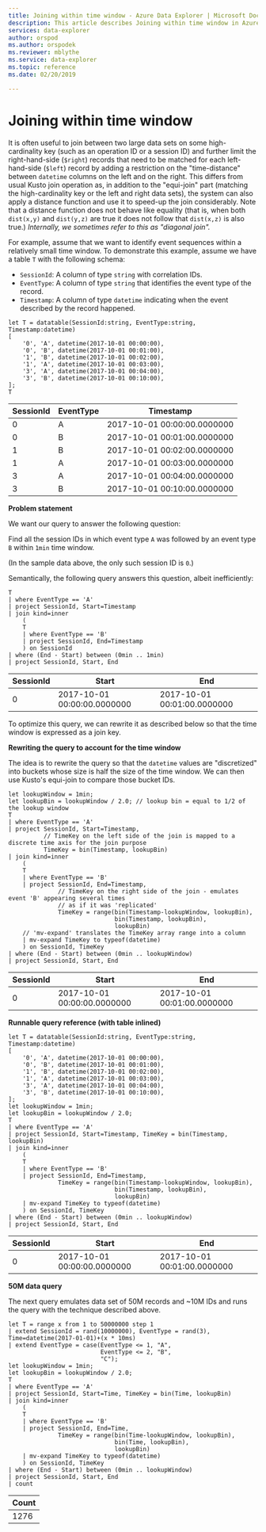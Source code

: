 ```yaml
---
title: Joining within time window - Azure Data Explorer | Microsoft Docs
description: This article describes Joining within time window in Azure Data Explorer.
services: data-explorer
author: orspod
ms.author: orspodek
ms.reviewer: mblythe
ms.service: data-explorer
ms.topic: reference
ms.date: 02/20/2019

---
```

# Joining within time window

It is often useful to join between two large data sets on some high-cardinality key
(such as an operation ID or a session ID) and further limit the right-hand-side (`$right`)
records that need to be matched for each left-hand-side (`$left`) record by adding
a restriction on the "time-distance" between `datetime` columns on the left and on the
right. This differs from
usual Kusto join operation as, in addition to the "equi-join" part (matching the high-cardinality
key or the left and right data sets), the system can also apply a distance function
and use it to speed-up the join considerably. Note that a distance function does not
behave like equality (that is, when both `dist(x,y)` and `dist(y,z)` are true it does
not follow that `dist(x,z)` is also true.)
*Internally, we sometimes refer to this as "diagonal join".*

For example, assume that we want to identify event sequences within a relatively small
time window. To demonstrate this example, assume we have a table `T` with the following
schema:

- `SessionId`: A column of type `string` with correlation IDs.
- `EventType`: A column of type `string` that identifies the event type of the record.
- `Timestamp`: A column of type `datetime` indicating when the event described
  by the record happened.

```kusto
let T = datatable(SessionId:string, EventType:string, Timestamp:datetime)
[
    '0', 'A', datetime(2017-10-01 00:00:00),
    '0', 'B', datetime(2017-10-01 00:01:00),
    '1', 'B', datetime(2017-10-01 00:02:00),
    '1', 'A', datetime(2017-10-01 00:03:00),
    '3', 'A', datetime(2017-10-01 00:04:00),
    '3', 'B', datetime(2017-10-01 00:10:00),
];
T
```

|SessionId|EventType|Timestamp|
|---|---|---|
|0|A|2017-10-01 00:00:00.0000000|
|0|B|2017-10-01 00:01:00.0000000|
|1|B|2017-10-01 00:02:00.0000000|
|1|A|2017-10-01 00:03:00.0000000|
|3|A|2017-10-01 00:04:00.0000000|
|3|B|2017-10-01 00:10:00.0000000|


**Problem statement**

We want our query to answer the following question:

   Find all the session IDs in which event type `A` was followed by an
   event type `B` within `1min` time window.

(In the sample data above, the only such session ID is `0`.)

Semantically, the following query answers this question, albeit inefficiently:

```kusto
T 
| where EventType == 'A'
| project SessionId, Start=Timestamp
| join kind=inner
    (
    T 
    | where EventType == 'B'
    | project SessionId, End=Timestamp
    ) on SessionId
| where (End - Start) between (0min .. 1min)
| project SessionId, Start, End 

```

|SessionId|Start|End|
|---|---|---|
|0|2017-10-01 00:00:00.0000000|2017-10-01 00:01:00.0000000|

To optimize this query, we can rewrite it as described below
so that the time window is expressed as a join key.

**Rewriting the query to account for the time window**

The idea is to rewrite the query so that the `datetime` values are
"discretized" into buckets whose size is half the size of the time window.
We can then use Kusto's equi-join to compare those bucket IDs.

```kusto
let lookupWindow = 1min;
let lookupBin = lookupWindow / 2.0; // lookup bin = equal to 1/2 of the lookup window
T 
| where EventType == 'A'
| project SessionId, Start=Timestamp,
          // TimeKey on the left side of the join is mapped to a discrete time axis for the join purpose
          TimeKey = bin(Timestamp, lookupBin)
| join kind=inner
    (
    T 
    | where EventType == 'B'
    | project SessionId, End=Timestamp,
              // TimeKey on the right side of the join - emulates event 'B' appearing several times
              // as if it was 'replicated'
              TimeKey = range(bin(Timestamp-lookupWindow, lookupBin),
                              bin(Timestamp, lookupBin),
                              lookupBin)
    // 'mv-expand' translates the TimeKey array range into a column
    | mv-expand TimeKey to typeof(datetime)
    ) on SessionId, TimeKey 
| where (End - Start) between (0min .. lookupWindow)
| project SessionId, Start, End 
```

|SessionId|Start|End|
|---|---|---|
|0|2017-10-01 00:00:00.0000000|2017-10-01 00:01:00.0000000|


**Runnable query reference (with table inlined)**

```kusto
let T = datatable(SessionId:string, EventType:string, Timestamp:datetime)
[
    '0', 'A', datetime(2017-10-01 00:00:00),
    '0', 'B', datetime(2017-10-01 00:01:00),
    '1', 'B', datetime(2017-10-01 00:02:00),
    '1', 'A', datetime(2017-10-01 00:03:00),
    '3', 'A', datetime(2017-10-01 00:04:00),
    '3', 'B', datetime(2017-10-01 00:10:00),
];
let lookupWindow = 1min;
let lookupBin = lookupWindow / 2.0;
T 
| where EventType == 'A'
| project SessionId, Start=Timestamp, TimeKey = bin(Timestamp, lookupBin)
| join kind=inner
    (
    T 
    | where EventType == 'B'
    | project SessionId, End=Timestamp,
              TimeKey = range(bin(Timestamp-lookupWindow, lookupBin),
                              bin(Timestamp, lookupBin),
                              lookupBin)
    | mv-expand TimeKey to typeof(datetime)
    ) on SessionId, TimeKey 
| where (End - Start) between (0min .. lookupWindow)
| project SessionId, Start, End 
```

|SessionId|Start|End|
|---|---|---|
|0|2017-10-01 00:00:00.0000000|2017-10-01 00:01:00.0000000|


**50M data query**

The next query emulates data set of 50M records and ~10M IDs and runs the query with the technique described above.

```kusto
let T = range x from 1 to 50000000 step 1
| extend SessionId = rand(10000000), EventType = rand(3), Time=datetime(2017-01-01)+(x * 10ms)
| extend EventType = case(EventType <= 1, "A",
                          EventType <= 2, "B",
                          "C");
let lookupWindow = 1min;
let lookupBin = lookupWindow / 2.0;
T 
| where EventType == 'A'
| project SessionId, Start=Time, TimeKey = bin(Time, lookupBin)
| join kind=inner
    (
    T 
    | where EventType == 'B'
    | project SessionId, End=Time, 
              TimeKey = range(bin(Time-lookupWindow, lookupBin), 
                              bin(Time, lookupBin),
                              lookupBin)
    | mv-expand TimeKey to typeof(datetime)
    ) on SessionId, TimeKey 
| where (End - Start) between (0min .. lookupWindow)
| project SessionId, Start, End 
| count 
```

|Count|
|---|
|1276|